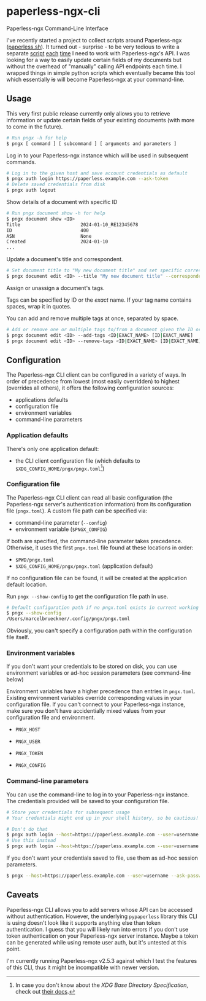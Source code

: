 # paperless-ngx-cli

Paperless-ngx Command-Line Interface

I've recently started a project to collect scripts around Paperless-ngx ([paperless.sh](https://paperless.sh)). It turned out - surprise - to be very tedious to write a separate [script](https://github.com/marcelbrueckner/paperless.sh/blob/6cc85b20482e0281d9e26ab82fcaccf34e27a276/scripts/post-consumption/content-matching/pngx-update-document.py) [each](https://github.com/marcelbrueckner/paperless.sh/blob/6cc85b20482e0281d9e26ab82fcaccf34e27a276/scripts/api/custom-field-sum/custom-field-sum.py) [time](https://github.com/marcelbrueckner/paperless.sh/blob/6cc85b20482e0281d9e26ab82fcaccf34e27a276/scripts/api/custom-field-sum/custom-field-sum-of-differences.py) I need to work with Paperless-ngx's API.
I was looking for a way to easily update certain fields of my documents but without the overhead of "manually" calling API endpoints each time.
I wrapped things in simple python scripts which eventually became this tool which essentially ~~is~~ will become Paperless-ngx at your command-line.

## Usage

This very first public release currently only allows you to retrieve information or update certain fields of your existing documents (with more to come in the future).

```bash
# Run pngx -h for help
$ pngx [ command ] [ subcommand ] [ arguments and parameters ]
```

Log in to your Paperless-ngx instance which will be used in subsequent commands.

```bash
# Log in to the given host and save account credentials as default
$ pngx auth login https://paperless.example.com --ask-token
# Delete saved credentials from disk
$ pngx auth logout
```

Show details of a document with specific ID

```bash
# Run pngx document show -h for help
$ pngx document show <ID>
Title                      2024-01-10_RE12345678                                                                      
ID                         400                                                                                        
ASN                        None                                                                                       
Created                    2024-01-10
...
```

Update a document's title and correspondent.

```bash
# Set document title to "My new document title" and set specific correspondent
$ pngx document edit <ID> --title "My new document title" --correspondent <CORRESPONDENT_ID>
```

Assign or unassign a document's tags.

Tags can be specified by ID or the *exact* name. If your tag name contains spaces, wrap it in quotes.

You can add and remove multiple tags at once, separated by space.

```bash
# Add or remove one or multiple tags to/from a document given the ID or _exact_ name
$ pngx document edit <ID> --add-tags <ID|EXACT_NAME> [ID|EXACT_NAME]
$ pngx document edit <ID> --remove-tags <ID|EXACT_NAME> [ID|EXACT_NAME]
```

## Configuration

The Paperless-ngx CLI client can be configured in a variety of ways.
In order of precedence from lowest (most easily overridden) to highest (overrides all others), it offers the following configuration sources:

* applications defaults
* configuration file
* environment variables
* command-line parameters

### Application defaults

There's only one application default:

* the CLI client configuration file (which defaults to `$XDG_CONFIG_HOME/pngx/pngx.toml`[^1])

[^1]: In case you don't know about the *XDG Base Directory Specification*, check out [their docs](https://specifications.freedesktop.org/basedir-spec/basedir-spec-latest.html).

### Configuration file

The Paperless-ngx CLI client can read all basic configuration (the Paperless-ngx server's authentication information) from its configuration file (`pngx.toml`). A custom file path can be specified via:

* command-line parameter (`--config`)
* environment variable (`$PNGX_CONFIG`)

If both are specified, the command-line parameter takes precedence. Otherwise, it uses the first `pngx.toml` file found at these locations in order:

* `$PWD/pngx.toml`
* `$XDG_CONFIG_HOME/pngx/pngx.toml` (application default)

If no configuration file can be found, it will be created at the application default location.

Run `pngx --show-config` to get the configuration file path in use.

```bash
# Default configuration path if no pngx.toml exists in current working directory
$ pngx --show-config
/Users/marcelbrueckner/.config/pngx/pngx.toml
```

Obviously, you can't specify a configuration path within the configuration file itself.

### Environment variables

If you don't want your credentials to be stored on disk, you can use environment variables or ad-hoc session parameters (see command-line below)

Environment variables have a higher precedence than entries in `pngx.toml`. Existing environment variables override corresponding values in your configuration file. If you can't connect to your Paperless-ngx instance, make sure you don't have accidentially mixed values from your configuration file and environment.

* `PNGX_HOST`
* `PNGX_USER`
* `PNGX_TOKEN`

* `PNGX_CONFIG`

### Command-line parameters

You can use the command-line to log in to your Paperless-ngx instance. The credentials provided will be saved to your configuration file.

```bash
# Store your credentials for subsequent usage
# Your credentials might end up in your shell history, so be cautious! 

# Don't do that
$ pngx auth login --host=https://paperless.example.com --user=username --password=password
# Use this instead
$ pngx auth login --host=https://paperless.example.com --user=username --ask-password|--ask-token
```

If you don't want your credentials saved to file, use them as ad-hoc session parameters.

```bash
$ pngx --host=https://paperless.example.com --user=username --ask-password|--ask-token auth show
```

## Caveats

Paperless-ngx CLI allows you to add servers whose API can be accessed without authentication. However, the underlying `pypaperless` library this CLI is using doesn't look like it supports anything else than token authentication. I guess that you will likely run into errors if you don't use token authentication on your Paperless-ngx server instance. Maybe a token can be generated while using remote user auth, but it's untested at this point.

I'm currently running Paperless-ngx v2.5.3 against which I test the features of this CLI, thus it might be incompatible with newer version.

